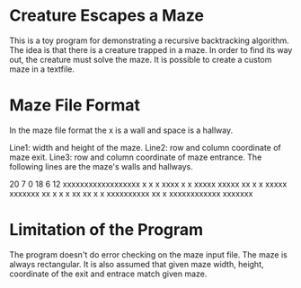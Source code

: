 # Creature Escapes a Maze

This is a toy program for demonstrating a recursive backtracking algorithm. The idea is that there is a creature trapped in a maze. In order to find its way out, the creature must solve the maze. It is possible to create a custom maze in a textfile.

# Maze File Format

In the maze file format the x is a wall and space is a hallway. 

Line1: width and height of the maze.
Line2: row and column coordinate of maze exit.
Line3: row and column coordinate of maze entrance.
The following lines are the maze's walls and hallways.

20 7
0 18
6 12
xxxxxxxxxxxxxxxxxx x
x     x       xxxx x
x xxxxx xxxxx   xx x
x xxxxx xxxxxxx xx x
x x          xx xx x
x xxxxxxxxxx xx    x
xxxxxxxxxxxx xxxxxxx

# Limitation of the Program

The program doesn't do error checking on the maze input file. The maze is always rectangular. It is also assumed that given maze width, height, coordinate of the exit and entrace match given maze. 
